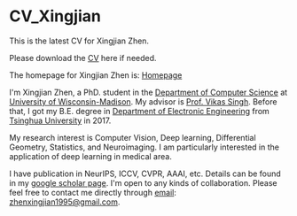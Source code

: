 # CV_Xingjian
This is the latest CV for Xingjian Zhen.

Please download the [CV](https://github.com/zhenxingjian/CV_Xingjian/raw/master/Xingjian_CV_UW_Madison.pdf) here if needed.

The homepage for Xingjian Zhen is:
[Homepage](https://zhenxingjian.github.io/homepage/)

I'm Xingjian Zhen, a PhD. student in the [Department of Computer Science](https://www.cs.wisc.edu/) at [University of Wisconsin-Madison](https://www.wisc.edu/). My advisor is [Prof. Vikas Singh](https://www.biostat.wisc.edu/~vsingh/). Before that, I got my B.E. degree in [Department of Electronic Engineering](https://www.tsinghua.edu.cn/publish/eeen/) from [Tsinghua University](https://www.tsinghua.edu.cn/publish/thu2018en/index.html) in 2017.

My research interest is Computer Vision, Deep learning, Differential Geometry, Statistics, and Neuroimaging. I am particularly interested in the application of deep learning in medical area.

I have publication in NeurIPS, ICCV, CVPR, AAAI, etc. Details can be found in my [google scholar page](https://scholar.google.com/citations?user=Ita37_cAAAAJ&hl=en). I'm open to any kinds of collaboration. Please feel free to contact me directly through [email](mailto:zhenxingjian1995@gmail.com): <zhenxingjian1995@gmail.com>.
